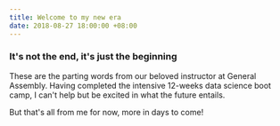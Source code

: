 ```yaml
---
title: Welcome to my new era
date: 2018-08-27 18:00:00 +08:00
---
```


### It's not the end, it's just the beginning

These are the parting words from our beloved instructor at General Assembly. Having completed the intensive 12-weeks data science boot camp, I can't help but be excited in what the future entails.

But that's all from me for now, more in days to come!
